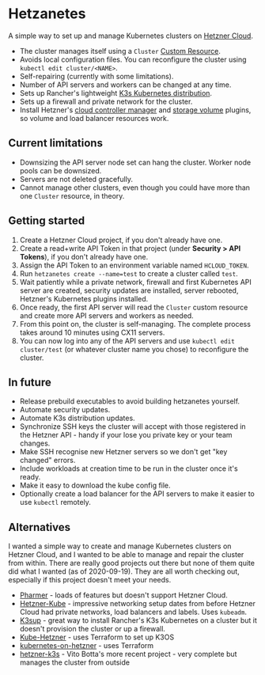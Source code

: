 # Hetzanetes

A simple way to set up and manage Kubernetes clusters on [Hetzner Cloud](https://www.hetzner.com/cloud).

* The cluster manages itself using a `Cluster` [Custom Resource](https://kubernetes.io/docs/concepts/extend-kubernetes/api-extension/custom-resources/).
* Avoids local configuration files. You can reconfigure the cluster using `kubectl edit cluster/<NAME>`.
* Self-repairing (currently with some limitations).
* Number of API servers and workers can be changed at any time.
* Sets up Rancher's lightweight [K3s Kubernetes distribution](https://github.com/rancher/k3s/).
* Sets up a firewall and private network for the cluster.
* Install Hetzner's [cloud controller manager](https://github.com/hetznercloud/hcloud-cloud-controller-manager) and [storage volume](https://github.com/hetznercloud/csi-driver) plugins, so volume and load balancer resources work.

## Current limitations

* Downsizing the API server node set can hang the cluster. Worker node pools can be downsized.
* Servers are not deleted gracefully.
* Cannot manage other clusters, even though you could have more than one `Cluster` resource, in theory.

## Getting started

1. Create a Hetzner Cloud project, if you don't already have one.
2. Create a read+write API Token in that project (under **Security > API Tokens**), if you don't already have one.
3. Assign the API Token to an environment variable named `HCLOUD_TOKEN`.
4. Run `hetzanetes create --name=test` to create a cluster called `test`.
5. Wait patiently while a private network, firewall and first Kubernetes API server are created, security updates are installed, server rebooted, Hetzner's Kubernetes plugins installed.
6. Once ready, the first API server will read the `Cluster` custom resource and create more API servers and workers as needed.
7. From this point on, the cluster is self-managing. The complete process takes around 10 minutes using CX11 servers.
8. You can now log into any of the API servers and use `kubectl edit cluster/test` (or whatever cluster name you chose) to reconfigure the cluster.

## In future

* Release prebuild executables to avoid building hetzanetes yourself.
* Automate security updates.
* Automate K3s distribution updates.
* Synchronize SSH keys the cluster will accept with those registered in the Hetzner API - handy if your lose you private key or your team changes.
* Make SSH recognise new Hetzner servers so we don't get "key changed" errors.
* Include workloads at creation time to be run in the cluster once it's ready.
* Make it easy to download the kube config file.
* Optionally create a load balancer for the API servers to make it easier to use `kubectl` remotely.

## Alternatives

I wanted a simple way to create and manage Kubernetes clusters on Hetzner Cloud, and I wanted to be able to manage
and repair the cluster from within. There are really good projects out there but none of them quite did what I wanted (as of 2020-09-19).
They are all worth checking out, especially if this project doesn't meet your needs.

* [Pharmer](https://github.com/pharmer/pharmer) - loads of features but doesn't support Hetzner Cloud.
* [Hetzner-Kube](https://github.com/xetys/hetzner-kube) - impressive networking setup dates from before Hetzner Cloud had private networks, load balancers and labels. Uses `kubeadm`.
* [K3sup](https://github.com/alexellis/k3sup) - great way to install Rancher's K3s Kubernetes on a cluster but it doesn't provision the cluster or up a firewall.
* [Kube-Hetzner](https://github.com/mysticaltech/kube-hetzner) - uses Terraform to set up K3OS
* [kubernetes-on-hetzner](https://github.com/LWJ/kubernetes-on-hetzner) - uses Terraform
* [hetzner-k3s](https://github.com/vitobotta/hetzner-k3s) - Vito Botta's more recent project - very complete but manages the cluster from outside
